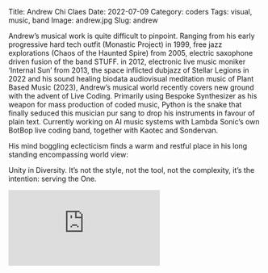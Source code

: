 Title: Andrew Chi Claes
Date: 2022-07-09
Category: coders
Tags: visual, music, band
Image: andrew.jpg
Slug: andrew

Andrew’s musical work is quite difficult to pinpoint. Ranging from his early progressive hard tech outfit (Monastic Project) in 1999, free jazz explorations (Chaos of the Haunted Spire) from 2005, electric saxophone driven fusion of the band STUFF. in 2012, electronic live music moniker ‘Internal Sun’ from 2013, the space inflicted dubjazz of Stellar Legions in 2022 and his sound healing biodata audiovisual meditation music of Plant Based Music (2023), Andrew’s musical world recently covers new ground with the advent of Live Coding. Primarily using Bespoke Synthesizer as his weapon for mass production of coded music, Python is the snake that finally seduced this musician pur sang to drop his instruments in favour of plain text. Currently working on AI music systems with Lambda Sonic’s own BotBop live coding band, together with Kaotec and Sondervan.

His mind boggling eclecticism finds a warm and restful place in his long standing encompassing world view: 

Unity in Diversity. It’s not the style, not the tool, not the complexity, it’s the intention: serving the One.


<div class='auto-resizable-iframe'>
<div class="cyber-tile-big cyber-tile-vid fg-dark bg-blue">
<iframe
    src="https://www.youtube.com/embed/qbW4alXsw7Q"
    title="YouTube video player" 
    frameborder="0" 
    allow="accelerometer; autoplay; clipboard-write; encrypted-media; gyroscope; picture-in-picture; web-share" 
    allowfullscreen>
</iframe>
</div>
</div>

